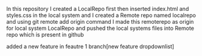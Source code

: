 In this repository I created a LocalRepo first then inserted index.html
and styles.css in the local system and I created a Remote repo named localrepo and 
using git remote add origin <link> command I made
this remoterepo as origin for local system LocalRepo and pushed the local systems files into Remote repo which is present in github

added a new feature in feautre 1 branch[new feature dropdownlist]